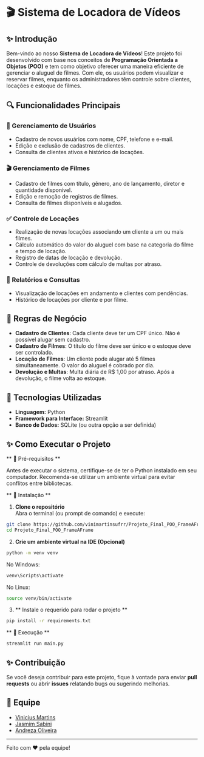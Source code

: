 # 🎬 Sistema de Locadora de Vídeos

## ✨ Introdução
Bem-vindo ao nosso **Sistema de Locadora de Vídeos**! Este projeto foi desenvolvido com base nos conceitos de **Programação Orientada a Objetos (POO)** e tem como objetivo oferecer uma maneira eficiente de gerenciar o aluguel de filmes. Com ele, os usuários podem visualizar e reservar filmes, enquanto os administradores têm controle sobre clientes, locações e estoque de filmes.

## 🔍 Funcionalidades Principais

### 👤 Gerenciamento de Usuários
- Cadastro de novos usuários com nome, CPF, telefone e e-mail.
- Edição e exclusão de cadastros de clientes.
- Consulta de clientes ativos e histórico de locações.

### 🎬 Gerenciamento de Filmes
- Cadastro de filmes com título, gênero, ano de lançamento, diretor e quantidade disponível.
- Edição e remoção de registros de filmes.
- Consulta de filmes disponíveis e alugados.

### ✅ Controle de Locações
- Realização de novas locações associando um cliente a um ou mais filmes.
- Cálculo automático do valor do aluguel com base na categoria do filme e tempo de locação.
- Registro de datas de locação e devolução.
- Controle de devoluções com cálculo de multas por atraso.

### 📝 Relatórios e Consultas
- Visualização de locações em andamento e clientes com pendências.
- Histórico de locações por cliente e por filme.

## 📜 Regras de Negócio
- **Cadastro de Clientes**: Cada cliente deve ter um CPF único. Não é possível alugar sem cadastro.
- **Cadastro de Filmes**: O título do filme deve ser único e o estoque deve ser controlado.
- **Locação de Filmes**: Um cliente pode alugar até 5 filmes simultaneamente. O valor do aluguel é cobrado por dia.
- **Devolução e Multas**: Multa diária de R$ 1,00 por atraso. Após a devolução, o filme volta ao estoque.

## 🎨 Tecnologias Utilizadas
- **Linguagem:** Python 
- **Framework para Interface:** Streamlit
- **Banco de Dados:** SQLite (ou outra opção a ser definida)

## ✨ Como Executar o Projeto

** 📌 Pré-requisitos ** 

Antes de executar o sistema, certifique-se de ter o Python instalado em seu computador. Recomenda-se utilizar um ambiente virtual para evitar conflitos entre bibliotecas.

**  🔧 Instalação ** 

1. **Clone o repositório**  
   Abra o terminal (ou prompt de comando) e execute:
 ```sh
git clone https://github.com/vinimartinsufrr/Projeto_Final_POO_FrameAFrame
cd Projeto_Final_POO_FrameAFrame
 ```
2. **Crie um ambiente virtual na IDE (Opcional)**  
 ```sh
python -m venv venv
 ```
   No Windows:
 ```sh
venv\Scripts\activate
 ```
   No Linux:
```sh
source venv/bin/activate
```
3. ** Instale o requerido para rodar o projeto **
```sh
pip install -r requirements.txt
```
**  🚀 Execução ** 
```sh
streamlit run main.py
```

## ✨ Contribuição
Se você deseja contribuir para este projeto, fique à vontade para enviar **pull requests** ou abrir **issues** relatando bugs ou sugerindo melhorias.

## 👥 Equipe
- [Vinicius Martins](https://github.com/vinimartinsufrr)
- [Jasmim Sabini](https://github.com/JasmimSabini)
- [Andreza Oliveira](https://github.com/andrezaolive)

---
Feito com ❤️ pela equipe!


